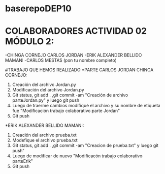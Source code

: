 # baserepoDEP10

# COLABORADORES ACTIVIDAD 02 MÓDULO 2:
-CHINGA CORNEJO CARLOS JORDAN
-ERIK ALEXANDER BELLIDO MAMANI
-CARLOS MESTAS (pon tu nombre completo)

#TRABAJO QUE HEMOS REALIZADO
*PARTE CARLOS JORDAN CHINGA CORNEJO: 
1. Creación del archivo Jordan.py 
2. Modificación del archivo Jordan.py 
3. Git status, git add . ,git commit -am "Creación de archivo parteJordan.py" y luego git push
4. Luego de traerme cambios modifiqué el archivo y su nombre de etiqueta fue "Modificación trabajo colaborativo parte Jordan"
5. Git push 

*ERIK ALEXANDER BELLIDO MAMANI: 
1. Creación del archivo prueba.txt
2. Modefique el archivo prueba.txt
3. Git status, git add . ,git commit -am "Creacion de prueba.txt" y luego git push"
4. Luego de modificar de nuevo "Modificacón trabajo colaborativo parteErik"
5. Git push


